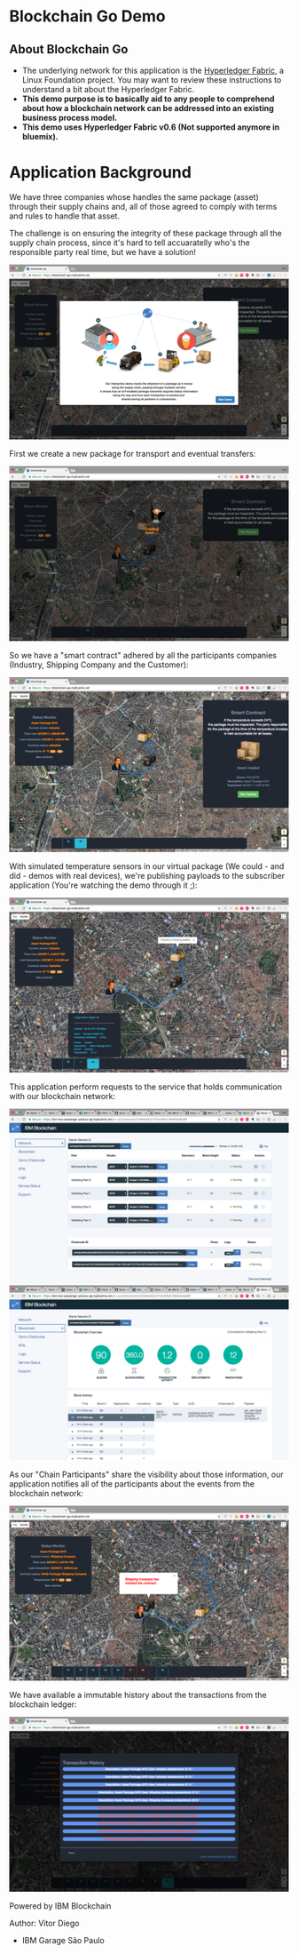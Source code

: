 # Blockchain Go Demo

## About Blockchain Go
- The underlying network for this application is the [Hyperledger Fabric](https://github.com/hyperledger/fabric/tree/master/docs), a Linux Foundation project.  You may want to review these instructions to understand a bit about the Hyperledger Fabric.
- **This demo purpose is to basically aid to any people to comprehend about how a blockchain network can be addressed into an existing business process model.**
- **This demo uses Hyperledger Fabric v0.6 (Not supported anymore in bluemix).**

# Application Background

We have three companies whose handles the same package (asset) through their supply chains and, all of those agreed to comply with terms and rules
to handle that asset.

The challenge is on ensuring the integrity of these package through all the supply chain process, since it's hard to tell accuaratelly who's the responsible party real time, but we have a solution!

![](/docs/intro.png)

First we create a new package for transport and eventual transfers:

![](/docs/creatingAsset.png)

So we have a "smart contract" adhered by all the participants companies (Industry, Shipping Company and the Customer):

![](/docs/smartcontract.png)

With simulated temperature sensors in our virtual package (We could - and did -  demos with real devices), we're publishing payloads to the subscriber application (You're watching the demo through it ;):

![](/docs/payloads.png)

This application perform requests to the  service that holds communication with our blockchain network:

![](/docs/dashboard.png) ![](/docs/events.png)

As our "Chain Participants" share the visibility about those information, our application notifies all of the participants about the events from the blockchain network:

![](/docs/contractviolated.png)

We have available a immutable history about the transactions from the blockchain ledger:

![](/docs/history.png)


Powered by IBM Blockchain

Author: Vitor Diego
- IBM Garage São Paulo


